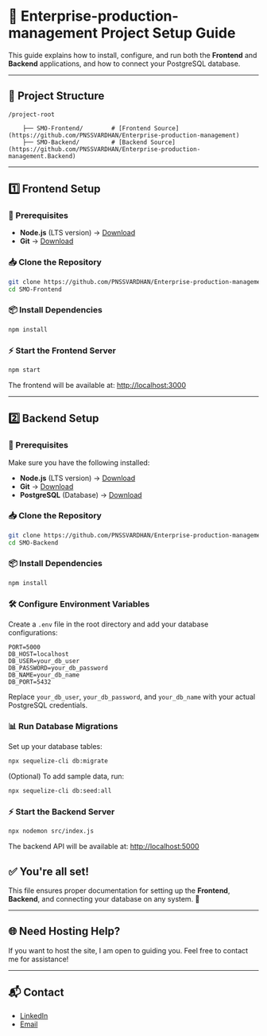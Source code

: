 # 🚀 Enterprise-production-management Project Setup Guide

This guide explains how to install, configure, and run both the **Frontend** and **Backend** applications, and how to connect your  PostgreSQL database.

---

## 📁 Project Structure

```
/project-root

    ├── SMO-Frontend/        # [Frontend Source](https://github.com/PNSSVARDHAN/Enterprise-production-management)
    ├── SMO-Backend/         # [Backend Source](https://github.com/PNSSVARDHAN/Enterprise-production-management.Backend)

```

---

## 1️⃣ Frontend Setup

### 📌 Prerequisites

- **Node.js** (LTS version) → [Download](https://nodejs.org/)
- **Git** → [Download](https://git-scm.com/)

### 📥 Clone the Repository

```bash
git clone https://github.com/PNSSVARDHAN/Enterprise-production-management
cd SMO-Frontend
```

### 📦 Install Dependencies

```bash
npm install
```

### ⚡ Start the Frontend Server

```bash
npm start
```

The frontend will be available at: [http://localhost:3000](http://localhost:3000)

---

## 2️⃣ Backend Setup

### 📌 Prerequisites

Make sure you have the following installed:

- **Node.js** (LTS version) → [Download](https://nodejs.org/)
- **Git** → [Download](https://git-scm.com/)
- **PostgreSQL** (Database) → [Download](https://www.postgresql.org/download/)

### 📥 Clone the Repository

```bash
git clone https://github.com/PNSSVARDHAN/Enterprise-production-management.Backend
cd SMO-Backend
```

### 📦 Install Dependencies

```bash
npm install
```

### 🛠️ Configure Environment Variables

Create a `.env` file in the root directory and add your database configurations:

```env
PORT=5000
DB_HOST=localhost
DB_USER=your_db_user
DB_PASSWORD=your_db_password
DB_NAME=your_db_name
DB_PORT=5432
```

Replace `your_db_user`, `your_db_password`, and `your_db_name` with your actual PostgreSQL credentials.

### 📊 Run Database Migrations

Set up your database tables:

```bash
npx sequelize-cli db:migrate
```

(Optional) To add sample data, run:

```bash
npx sequelize-cli db:seed:all
```

### ⚡ Start the Backend Server

```bash
npx nodemon src/index.js
```

The backend API will be available at: [http://localhost:5000](http://localhost:5000)


## ✅ You're all set!

This file ensures proper documentation for setting up the **Frontend**, **Backend**, and connecting your  database  on any system. 🚀

---

## 🌐 Need Hosting Help?

If you want to host the site, I am open to guiding you. Feel free to contact me for assistance!

---

## 📬 Contact

- [LinkedIn](https://www.linkedin.com/in/pnssrivardhan/)
- [Email](mailto:pnssvardhan@gmail.com)
